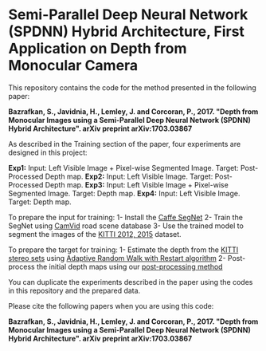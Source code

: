 # Semi-Parallel Deep Neural Network (SPDNN) Hybrid Architecture, First Application on Depth from Monocular Camera
This repository contains the code for the method presented in the following paper:

**Bazrafkan, S., Javidnia, H., Lemley, J. and Corcoran, P., 2017. "Depth from Monocular Images using a Semi-Parallel Deep Neural Network (SPDNN) Hybrid Architecture". arXiv preprint arXiv:1703.03867**


As described in the Training section of the paper, four experiments are designed in this project:

**Exp1:** Input: Left Visible Image + Pixel-wise Segmented Image. Target: Post-Processed Depth map.
**Exp2:** Input: Left Visible Image. Target: Post-Processed Depth map.
**Exp3:** Input: Left Visible Image + Pixel-wise Segmented Image. Target: Depth map.
**Exp4:** Input: Left Visible Image. Target: Depth map.

To prepare the input for training:
1- Install the [Caffe SegNet](https://github.com/alexgkendall/caffe-segnet)
2- Train the SegNet using [CamVid](http://mi.eng.cam.ac.uk/research/projects/VideoRec/CamVid/) road scene database
3- Use the trained model to segment the images of the [KITTI 2012, 2015](http://www.cvlibs.net/datasets/kitti/eval_stereo.php) dataset.

To prepare the target for training:
1- Estimate the depth from the [KITTI stereo sets](http://www.cvlibs.net/datasets/kitti/eval_stereo.php) using [Adaptive Random Walk with Restart algorithm](https://www.sciencedirect.com/science/article/pii/S0262885615000104)
2- Post-process the initial depth maps using our [post-processing method](https://github.com/hosseinjavidnia/Post-Processing-ARWR)

You can duplicate the experiments described in the paper using the codes in this repository and the prepared data.


Please cite the following papers when you are using this code:

**Bazrafkan, S., Javidnia, H., Lemley, J. and Corcoran, P., 2017. "Depth from Monocular Images using a Semi-Parallel Deep Neural Network (SPDNN) Hybrid Architecture". arXiv preprint arXiv:1703.03867**
